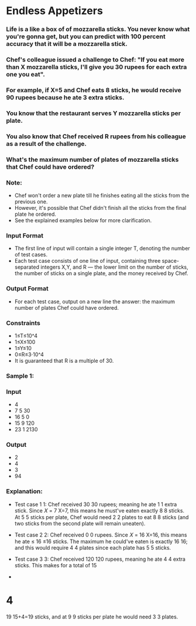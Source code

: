 # Endless Appetizers
### Life is a like a box of of mozzarella sticks. You never know what you're gonna get, but you can predict with 100 percent accuracy that it will be a mozzarella stick.

### Chef's colleague issued a challenge to Chef: "If you eat more than X mozzarella sticks, I'll give you 30 rupees for each extra one you eat".

### For example, if X=5 and Chef eats 8 sticks, he would receive 90 rupees because he ate 3 extra sticks.

### You know that the restaurant serves Y mozzarella sticks per plate.
### You also know that Chef received R rupees from his colleague as a result of the challenge.

### What's the maximum number of plates of mozzarella sticks that Chef could have ordered?

### Note:

- Chef won't order a new plate till he finishes eating all the sticks from the previous one.
- However, it's possible that Chef didn't finish all the sticks from the final plate he ordered.
- See the explained examples below for more clarification.

### Input Format
- The first line of input will contain a single integer T, denoting the number of test cases.
- Each test case consists of one line of input, containing three space-separated integers X,Y, and R — the lower limit on the number of sticks, the number of sticks on a single plate, and the money received by Chef.

### Output Format
- For each test case, output on a new line the answer: the maximum number of plates Chef could have ordered.

### Constraints
- 1≤T≤10^4 
- 1≤X≤100
- 1≤Y≤10
- 0≤R≤3⋅10^4 
- It is guaranteed that R is a multiple of 30.

### Sample 1:
### Input
- 4
- 7 5 30
- 16 5 0
- 15 9 120
- 23 1 2130
### Output
- 2
- 4
- 3
- 94

### Explanation:
- Test case 
1
1: Chef received 
30
30 rupees; meaning he ate 
1
1 extra stick.
Since 
𝑋
=
7
X=7, this means he must've eaten exactly 
8
8 sticks.
At 
5
5 sticks per plate, Chef would need 
2
2 plates to eat 
8
8 sticks (and two sticks from the second plate will remain uneaten).

- Test case 
2
2: Chef received 
0
0 rupees. Since 
𝑋
=
16
X=16, this means he ate 
≤
16
≤16 sticks.
The maximum he could've eaten is exactly 
16
16; and this would require 
4
4 plates since each plate has 
5
5 sticks.

- Test case 
3
3: Chef received 
120
120 rupees, meaning he ate 
4
4 extra sticks.
This makes for a total of 
15
+
4
=
19
15+4=19 sticks, and at 
9
9 sticks per plate he would need 
3
3 plates.